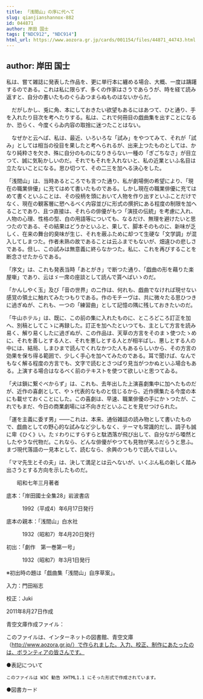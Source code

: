```yaml
---
title: 「浅間山」の序に代へて
slug: qianjianshannox-882
id: 044871
author: 岸田 国士
tags: ["NDC912", "NDC914"]
html_url: https://www.aozora.gr.jp/cards/001154/files/44871_44743.html
---
```


## author: 岸田 国士

私は、嘗て雑誌に発表した作品を、更に単行本に纏める場合、大概、一度は躊躇するのである。これは私に限らず、多くの作家はさうであらうが、時を経て読み返すと、自分の書いたものぐらゐつまらぬものはないからだ。

　だがしかし、兎に角、本にしておきたい欲望もあるにはあつて、ひと通り、手を入れたり目次を考へたりする。私は、これで何冊目の戯曲集を出すことになるか、恐らく、今度くらゐ内容の取捨に迷つたことはない。

　なぜかと云へば、私は、最近、いろいろな「試み」をやつてみて、それが「試み」としては相当の役目を果したと考へられるが、出来上つたものとしては、かなり純粋さを欠き、殊に自分のものになりきらない一種の「ぎごちなさ」が目立つて、誠に気恥かしいのだ。それでもそれを入れないと、私の近業といふ名目は立たないことになる。思ひ切つて、その二三を加へる決心をした。

「浅間山」は、当時あるところでも言つた通り、私が劇場側の希望により、「現在の職業俳優」に充てはめて書いたものである。しかし現在の職業俳優に充てはめて書くといふことは、その役柄を頭において人物を作り出すといふことだけでなく、現在の観客層に愬へるべく内容並びに形式の撰択にある程度の制限を加へることであり、且つ直接は、それらの俳優がもつ「演技の伝統」を考慮に入れ、人物の心理、性格の型、白の用語等についても、なるだけ、無理を避けたいと思つたのである、その結果はどうかといふと、果して、脚本そのものに、新味が乏しく、在来の舞台的臭味が生じ、それを蔽ふために却つて生硬な「文学調」が混入してしまつた。作者未熟の故であることは云ふまでもないが、畑違ひの悲しさである。但し、この試みは無意義に終らなかつた。私に、これを再びすることを断念させたからである。

「序文」は、これも発表当時「あとがき」で断つた通り、「戯曲の形を藉りた楽屋噺」であり、云はゞ一席の座談として読んで貰へばいゝのだ。

「かんしやく玉」及び「音の世界」の二作は、何れも、戯曲でなければ現せない感覚の領土に触れてみたつもりである。作のモチーヴは、共に微々たる思ひつきに過ぎぬが、これも、一つの「練習曲」として記憶の隅に残しておきたいのだ。

「牛山ホテル」は、既に、この前の集に入れたものに、ところどころ訂正を加へ、別稿としてこゝに再録した。訂正を加へたといつても、主として方言を読み易く、解り易くしたに過ぎぬが、この作品は、天草の方言をそのまゝ使つたゝめに、それを善しとする人と、それを悪しとする人とが相半ばし、悪しとする人の中には、結局、しまひまで読んでくれなかつた人もあるらしいから、その方言の効果を保ち得る範囲で、少しく手心を加へてみたのである。耳で聞けば、なんでもなく解る程度の方言でも、文字で読むとさつぱり見当がつかぬといふ場合もある。上演する場合はなるべく前のテキストを使つて欲しいと思つてゐる。

「犬は鎖に繋ぐべからず」は、これも、去年出した上演喜劇集中に加へたものだが、近作の喜劇として、やゝ代表的なものと信じるから、近作撰集たる今度の本にも載せておくことにした。この喜劇は、早速、職業俳優の手にかゝつたが、これでもまだ、今日の商業劇場には不向きだといふことを見せつけられた。

「運を主義に委す男」――これは、本来、通俗雑誌の読み物として書いたもので、戯曲としての野心的な試みなど少しもなく、テーマも常識的だし、調子も誠に卑《ひく》い。たゞわりにすらすらと駄洒落が飛び出して、自分ながら唖然としたやうな代物だ。これなら、どんな俳優がやつても見物が笑ふだらうと思ふ。まづ現代落語の一見本として、読むなら、余興のつもりで読んでほしい。

「ママ先生とその夫」は、決して満足とは云へないが、いくぶん私の新しく踏み出さうとする方向を示したものだ。

　　昭和七年三月著者













底本：「岸田國士全集28」岩波書店

　　　1992（平成4）年6月17日発行

底本の親本：「浅間山」白水社

　　　1932（昭和7）年4月20日発行

初出：「劇作　第一巻第一号」

　　　1932（昭和7）年3月1日発行

※初出時の題は「戯曲集「浅間山」自序草案」。

入力：門田裕志

校正：Juki

2011年8月27日作成

青空文庫作成ファイル：

このファイルは、インターネットの図書館、青空文庫（http://www.aozora.gr.jp/）で作られました。入力、校正、制作にあたったのは、ボランティアの皆さんです。











●表記について


	このファイルは W3C 勧告 XHTML1.1 にそった形式で作成されています。







●図書カード